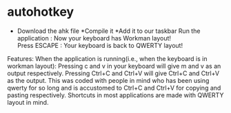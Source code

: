 # autohotkey

* Download the ahk file
*Compile it 
*Add it to our taskbar
Run the application : Now your keyboard has Workman layout!  
Press ESCAPE : Your keyboard is back to QWERTY layout!

Features:
When the application is running(i.e., when the keyboard is in workman layout):
Pressing c and v in your keyboard will give m and v as an output respectively.
Pressing Ctrl+C and Ctrl+V will give Ctrl+C and Ctrl+V as the output.
This was coded with people in mind who has been using qwerty for so long and is accustomed to Ctrl+C and Ctrl+V for copying and pasting respectively.
Shortcuts in most applications are made with QWERTY layout in mind.


